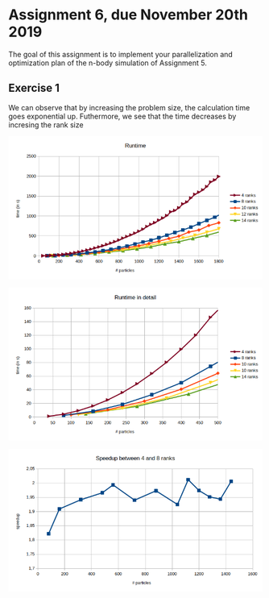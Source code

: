 # Assignment 6, due November 20th 2019

The goal of this assignment is to implement your parallelization and optimization plan of the n-body simulation of Assignment 5.

## Exercise 1

We can observe that by increasing the problem size, the calculation time goes exponential up.
Futhermore, we see that the time decreases by incresing the rank size

![Runtime](./runtime.png)

![RuntimeDetail](./runtimeDetail.png)

![Speedup](./speedup.png)


